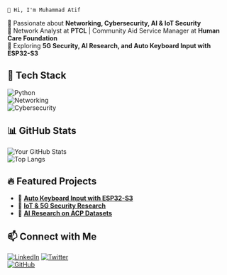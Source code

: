                                                                            👋 Hi, I'm Muhammad Atif

🔹 Passionate about **Networking, Cybersecurity, AI & IoT Security**  
🔹 Network Analyst at **PTCL** | Community Aid Service Manager at **Human Care Foundation**  
🔹 Exploring **5G Security, AI Research, and Auto Keyboard Input with ESP32-S3**  

## 🚀 Tech Stack  
![Python](https://img.shields.io/badge/Python-3776AB?style=for-the-badge&logo=python&logoColor=white)  
![Networking](https://img.shields.io/badge/Networking-005571?style=for-the-badge&logo=cisco&logoColor=white)  
![Cybersecurity](https://img.shields.io/badge/Cybersecurity-FF6F00?style=for-the-badge&logo=kali-linux&logoColor=white)  

## 📊 GitHub Stats  
![Your GitHub Stats](https://github-readme-stats.vercel.app/api?username=your-github-username&show_icons=true&theme=radical)  
![Top Langs](https://github-readme-stats.vercel.app/api/top-langs/?username=your-github-username&layout=compact&theme=radical)  

## 🔥 Featured Projects  
- 🚀 **[Auto Keyboard Input with ESP32-S3](https://github.com/your-repo)**  
- 🔐 **[IoT & 5G Security Research](https://github.com/your-repo)**  
- 🧠 **[AI Research on ACP Datasets](https://github.com/your-repo)**  

## 📫 Connect with Me  
[![LinkedIn](https://img.shields.io/badge/LinkedIn-0077B5?style=for-the-badge&logo=linkedin&logoColor=white)]([https://www.linkedin.com/in/your-profile](https://www.linkedin.com/in/muhammad-atif-06480515b?lipi=urn%3Ali%3Apage%3Ad_flagship3_profile_view_base_contact_details%3BQb7C4eI2SKuTJna1en99AQ%3D%3D))  
[![Twitter](https://img.shields.io/badge/Twitter-1DA1F2?style=for-the-badge&logo=twitter&logoColor=white)](https://twitter.com/your-profile)  
[![GitHub](https://img.shields.io/badge/GitHub-181717?style=for-the-badge&logo=github&logoColor=white)](https://github.com/your-github-username)  

